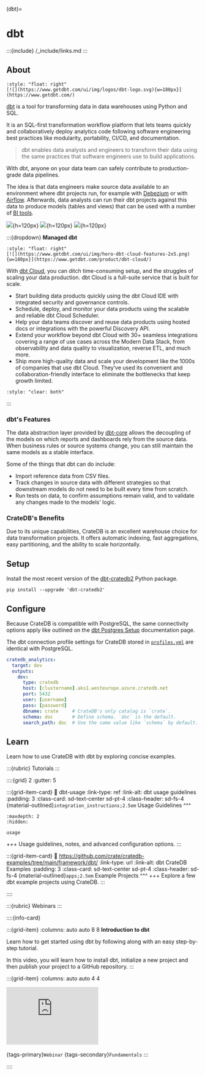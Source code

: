 (dbt)=
# dbt

:::{include} /_include/links.md
:::

## About
```{div}
:style: "float: right"
[![](https://www.getdbt.com/ui/img/logos/dbt-logo.svg){w=180px}](https://www.getdbt.com/)
```

[dbt] is a tool for transforming data in data warehouses using Python and SQL.

It is an SQL-first transformation workflow platform that lets teams quickly and
collaboratively deploy analytics code following software engineering best practices
like modularity, portability, CI/CD, and documentation.

> dbt enables data analysts and engineers to transform their data using the same
> practices that software engineers use to build applications.

With dbt, anyone on your data team can safely contribute to production-grade data
pipelines.

The idea is that data engineers make source data available to an environment where
dbt projects run, for example with [Debezium](#debezium) or with [Airflow](#apache-airflow).
Afterwards, data analysts can run their dbt projects against this data to produce models
(tables and views) that can be used with a number of [BI tools](#bi-tools).

![](https://www.getdbt.com/ui/img/products/what-is-dbt-main-image.png){h=120px}
![](https://www.getdbt.com/ui/img/products/what-is-dbt-deploy.svg){h=120px}
![](https://www.getdbt.com/ui/img/products/what-is-dbt-eliminate-silos.svg){h=120px}

:::{dropdown} **Managed dbt**
```{div}
:style: "float: right"
[![](https://www.getdbt.com/ui/img/hero-dbt-cloud-features-2x5.png){w=180px}](https://www.getdbt.com/product/dbt-cloud/)
```

With [dbt Cloud], you can ditch time-consuming setup, and the struggles
of scaling your data production. dbt Cloud is a full-suite service that is built for
scale.

- Start building data products quickly using the dbt Cloud IDE with integrated security
  and governance controls.
- Schedule, deploy, and monitor your data products using the scalable and reliable dbt
  Cloud Scheduler.
- Help your data teams discover and reuse data products using hosted docs or integrations
  with the powerful Discovery API.
- Extend your workflow beyond dbt Cloud with 30+ seamless integrations covering a range
  of use cases across the Modern Data Stack, from observability and data quality to
  visualization, reverse ETL, and much more.
- Ship more high-quality data and scale your development like the 1000s of companies that
  use dbt Cloud. They’ve used its convenient and collaboration-friendly interface to
  eliminate the bottlenecks that keep growth limited.

```{div}
:style: "clear: both"
```
:::


### dbt's Features
The data abstraction layer provided by [dbt-core] allows the decoupling of
the models on which reports and dashboards rely from the source data. When
business rules or source systems change, you can still maintain the same models
as a stable interface.

Some of the things that dbt can do include:

* Import reference data from CSV files.
* Track changes in source data with different strategies so that downstream
  models do not need to be built every time from scratch.
* Run tests on data, to confirm assumptions remain valid, and to validate
  any changes made to the models' logic.

### CrateDB's Benefits
Due to its unique capabilities, CrateDB is an excellent warehouse choice for
data transformation projects. It offers automatic indexing, fast aggregations,
easy partitioning, and the ability to scale horizontally.


## Setup
Install the most recent version of the [dbt-cratedb2] Python package.
```shell
pip install --upgrade 'dbt-cratedb2'
```


## Configure
Because CrateDB is compatible with PostgreSQL, the same connectivity
options apply like outlined on the [dbt Postgres Setup] documentation
page.

The dbt connection profile settings for CrateDB stored in [`profiles.yml`]
are identical with PostgreSQL.
```yaml
cratedb_analytics:
  target: dev
  outputs:
    dev:
      type: cratedb
      host: [clustername].aks1.westeurope.azure.cratedb.net
      port: 5432
      user: [username]
      pass: [password]
      dbname: crate     # CrateDB's only catalog is `crate`.
      schema: doc       # Define schema. `doc` is the default.
      search_path: doc  # Use the same value like `schema` by default.
```


## Learn

Learn how to use CrateDB with dbt by exploring concise examples.

:::{rubric} Tutorials
:::

::::{grid} 2
:gutter: 5

:::{grid-item-card}
:link: dbt-usage
:link-type: ref
:link-alt: dbt usage guidelines
:padding: 3
:class-card: sd-text-center sd-pt-4
:class-header: sd-fs-4
{material-outlined}`integration_instructions;2.5em`
Usage Guidelines
^^^
```{toctree}
:maxdepth: 2
:hidden:

usage
```
+++
Usage guidelines, notes, and advanced configuration options.
:::

:::{grid-item-card}
:link: https://github.com/crate/cratedb-examples/tree/main/framework/dbt/
:link-type: url
:link-alt: dbt CrateDB Examples
:padding: 3
:class-card: sd-text-center sd-pt-4
:class-header: sd-fs-4
{material-outlined}`apps;2.5em`
Example Projects
^^^
+++
Explore a few dbt example projects using CrateDB.
:::

::::


:::{rubric} Webinars
:::

::::{info-card}

:::{grid-item}
:columns: auto auto 8 8
**Introduction to dbt**

Learn how to get started using dbt by following along
with an easy step-by-step tutorial.

In this video, you will learn how to install dbt, initialize a new project
and then publish your project to a GitHub repository.
:::

:::{grid-item}
:columns: auto auto 4 4

<iframe width="240" src="https://www.youtube-nocookie.com/embed/5rNquRnNb4E" title="YouTube video player" frameborder="0" allow="accelerometer; autoplay; clipboard-write; encrypted-media; gyroscope; picture-in-picture; web-share" allowfullscreen></iframe>
&nbsp;

{tags-primary}`Webinar`
{tags-secondary}`Fundamentals`
:::

::::


[dbt]: https://www.getdbt.com/
[dbt-core]: https://github.com/dbt-labs/dbt-core
[dbt-cratedb2]: https://pypi.org/project/dbt-cratedb2/
[dbt Cloud]: https://www.getdbt.com/product/dbt-cloud/
[dbt Postgres Setup]: https://docs.getdbt.com/docs/core/connect-data-platform/postgres-setup
[`profiles.yml`]: https://docs.getdbt.com/docs/core/connect-data-platform/profiles.yml
